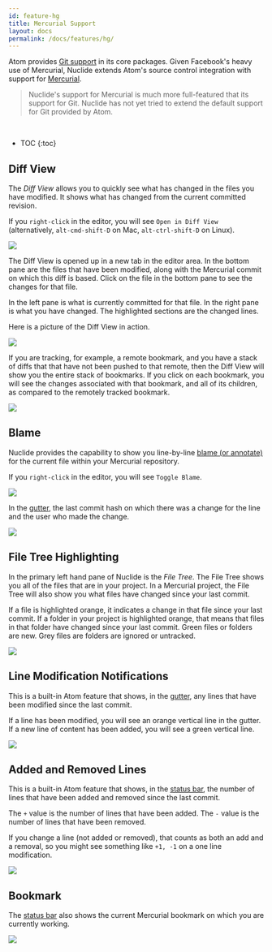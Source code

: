 ```yaml
---
id: feature-hg
title: Mercurial Support
layout: docs
permalink: /docs/features/hg/
---
```


Atom provides [Git support](https://atom.io/docs/v1.5.3/using-atom-version-control-in-atom) in its
core packages. Given Facebook's heavy use of Mercurial, Nuclide extends Atom's source control
integration with support for [Mercurial](https://www.mercurial-scm.org/).

> Nuclide's support for Mercurial is much more full-featured that its support for Git. Nuclide
> has not yet tried to extend the default support for Git provided by Atom.

<br/>

* TOC
{:toc}

## Diff View

The *Diff View* allows you to quickly see what has changed in the files you have modified. It
shows what has changed from the current committed revision.

If you `right-click` in the editor, you will see `Open in Diff View` (alternatively,
`alt-cmd-shift-D` on Mac, `alt-ctrl-shift-D` on Linux).

![](/static/images/docs/feature-hg-diff-view-access.png)

The Diff View is opened up in a new tab in the editor area. In the bottom pane are the files that
have been modified, along with the Mercurial commit on which this diff is based. Click on the file
in the bottom pane to see the changes for that file.

In the left pane is what is currently committed for that file. In the right pane is what you have
changed. The highlighted sections are the changed lines.

Here is a picture of the Diff View in action.

![](/static/images/docs/feature-hg-diff-view-actual.png)

If you are tracking, for example, a remote bookmark, and you have a stack of diffs that that have
not been pushed to that remote, then the Diff View will show you the entire stack of bookmarks.
If you click on each bookmark, you will see the changes associated with that bookmark, and all of its
children, as compared to the remotely tracked bookmark.

![](/static/images/docs/feature-hg-diff-view-stacked.png)

## Blame

Nuclide provides the capability to show you line-by-line
[blame (or annotate)](https://selenic.com/hg/help/annotate) for the current file within your
Mercurial repository.

If you `right-click` in the editor, you will see `Toggle Blame`.

![](/static/images/docs/feature-hg-blame-access.png)

In the [gutter](/docs/editor/basics/#gutter), the last commit hash on which there was a change for
the line and the user who made the change.

![](/static/images/docs/feature-hg-blame-gutter.png)

## File Tree Highlighting

In the primary left hand pane of Nuclide is the *File Tree*. The File Tree shows you all of the
files that are in your project. In a Mercurial project, the File Tree will also show you what
files have changed since your last commit.

If a file is highlighted orange, it indicates a change in that file since your last commit. If a
folder in your project is highlighted orange, that means that files in that folder have changed
since your last commit. Green files or folders are new. Grey files are folders are ignored or
untracked.

![](/static/images/docs/feature-hg-file-tree-highlight.png)

## Line Modification Notifications

This is a built-in Atom feature that shows, in the [gutter](/docs/editor/basics/#gutter), any lines
that have been modified since the last commit.

If a line has been modified, you will see an orange vertical line in the gutter. If a new line of
content has been added, you will see a green vertical line.

![](/static/images/docs/feature-hg-line-modifications.png)

## Added and Removed Lines

This is a built-in Atom feature that shows, in the [status bar](/docs/editor/basics/#status-bar),
the number of lines that have been added and removed since the last commit.

The `+` value is the number of lines that have been added. The `-` value is the number of lines
that have been removed.

If you change a line (not added or removed), that counts as both an add and a removal, so you
might see something like `+1, -1` on a one line modification.

![](/static/images/docs/feature-hg-number-of-line-changes.png)

## Bookmark

The [status bar](/docs/editor/basics/#status-bars) also shows the current Mercurial bookmark on
which you are currently working.

![](/static/images/docs/feature-hg-bookmark.png)

